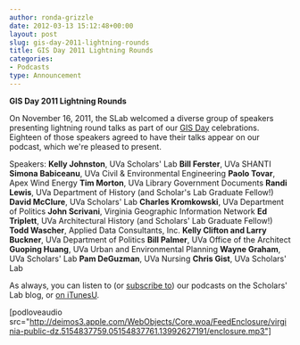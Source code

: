 ```yaml
---
author: ronda-grizzle
date: 2012-03-13 15:12:48+00:00
layout: post
slug: gis-day-2011-lightning-rounds
title: GIS Day 2011 Lightning Rounds
categories:
- Podcasts
type: Announcement
---
```


**GIS Day 2011 Lightning Rounds**

On November 16, 2011, the SLab welcomed a diverse group of speakers presenting lightning round talks as part of our [GIS Day](http://www.gisday.com/) celebrations. Eighteen of those speakers agreed to have their talks appear on our podcast, which we're pleased to present.

Speakers:
**Kelly Johnston**, UVa Scholars' Lab
**Bill Ferster**, UVa SHANTI
**Simona Babiceanu**, UVa Civil & Environmental Engineering
**Paolo Tovar**, Apex Wind Energy
**Tim Morton**, UVa Library Government Documents
**Randi Lewis**, UVa Department of History (and Scholar's Lab Graduate Fellow!)
**David McClure**, UVa Scholars' Lab
**Charles Kromkowski**, UVa Department of Politics
**John Scrivani**, Virginia Geographic Information Network
**Ed Triplett**, UVa Architectural History (and Scholars' Lab Graduate Fellow!)
**Todd Wascher**, Applied Data Consultants, Inc.
**Kelly Clifton and Larry Buckner**, UVa Department of Politics
**Bill Palmer**, UVa Office of the Architect
**Guoping Huang**, UVa Urban and Environmental Planning
**Wayne Graham**, UVa Scholars' Lab
**Pam DeGuzman**, UVa Nursing
**Chris Gist**, UVa Scholars' Lab

As always, you can listen to (or [subscribe to](http://www.scholarslab.org/category/podcasts/)) our podcasts on the Scholars' Lab blog, or [on iTunesU](http://itunes.apple.com/us/itunes-u/scholars-lab-speaker-series/id401906619).

[podloveaudio src="http://deimos3.apple.com/WebObjects/Core.woa/FeedEnclosure/virginia-public-dz.5154837759.05154837761.13992627191/enclosure.mp3"]
